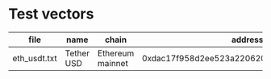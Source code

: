 # Test vectors

|file|name|chain|address|
|----|----|-----|-------|
|eth_usdt.txt|Tether USD|Ethereum mainnet|0xdac17f958d2ee523a2206206994597c13d831ec7|

